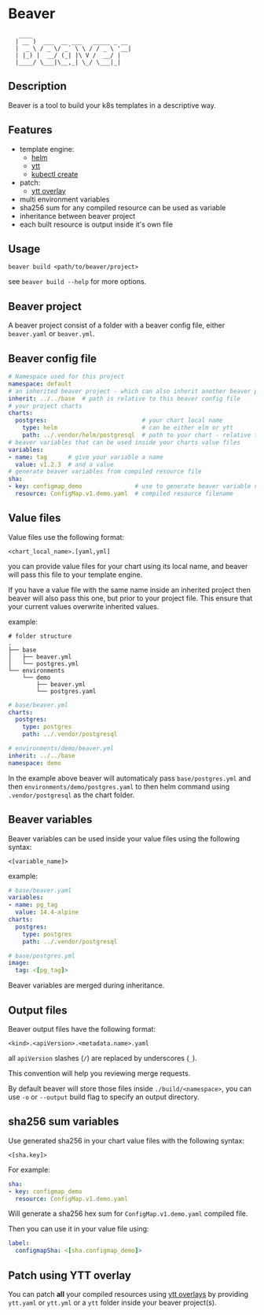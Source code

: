 # Beaver

```
   ____
  | __ )  ___  __ ___   _____ _ __
  |  _ \ / _ \/ _` \ \ / / _ \ '__|
  | |_) |  __/ (_| |\ V /  __/ |
  |____/ \___|\__,_| \_/ \___|_|

```

## Description

Beaver is a tool to build your k8s templates in a descriptive way.

## Features

- template engine:
	- [helm](https://helm.sh/)
	- [ytt](https://carvel.dev/ytt/)
	- [kubectl create](https://kubernetes.io/docs/reference/generated/kubectl/kubectl-commands#create)
- patch:
	- [ytt overlay](https://carvel.dev/ytt/docs/v0.39.0/ytt-overlays/)
- multi environment variables
- sha256 sum for any compiled resource can be used as variable
- inheritance between beaver project
- each built resource is output inside it's own file

## Usage

```
beaver build <path/to/beaver/project>
```

see `beaver build --help` for more options.

## Beaver project

A beaver project consist of a folder with a beaver config file,  either `beaver.yaml` or `beaver.yml`.

## Beaver config file

```yaml
# Namespace used for this project
namespace: default
# an inherited beaver project - which can also inherit another beaver project
inherit: ../../base  # path is relative to this beaver config file
# your project charts
charts:
  postgres:                           # your chart local name
    type: helm                        # can be either elm or ytt
    path: ../.vendor/helm/postgresql  # path to your chart - relative to this file
# beaver variables that can be used inside your charts value files
variables:
- name: tag      # give your variable a name
  value: v1.2.3  # and a value
# generate beaver variables from compiled resource file
sha:
- key: configmap_demo               # use to generate beaver variable name
  resource: ConfigMap.v1.demo.yaml  # compiled resource filename
```

## Value files

Value files use the following format:

```
<chart_local_name>.[yaml,yml]
```

you can provide value files for your chart using its local name, and beaver will
pass this file to your template engine.

If you have a value file with the same name inside an inherited project then
beaver will also pass this one, but prior to your project file. This ensure that
your current values overwrite inherited values.

example:

```
# folder structure
.
├── base
│   ├── beaver.yml
│   └── postgres.yml
└── environments
    └── demo
        ├── beaver.yml
        └── postgres.yaml
```
```yaml
# base/beaver.yml
charts:
  postgres:
    type: postgres
    path: ../.vendor/postgresql
```
```yaml
# environments/demo/beaver.yml
inherit: ../../base
namespace: demo
```

In the example above beaver will automaticaly pass `base/postgres.yml` and then
`environments/demo/postgres.yaml` to then helm command using `.vendor/postgresql`
as the chart folder.

## Beaver variables

Beaver variables can be used inside your value files using the following syntax:

```
<[variable_name]>
```

example:
```yaml
# base/beaver.yaml
variables:
- name: pg_tag
  value: 14.4-alpine
charts:
  postgres:
    type: postgres
    path: ../.vendor/postgresql
```
```yaml
# base/postgres.yml
image:
  tag: <[pg_tag]>
```

Beaver variables are merged during inheritance.

## Output files

Beaver output files have the following format:

```
<kind>.<apiVersion>.<metadata.name>.yaml
```

all `apiVersion` slashes (`/`) are replaced by underscores (`_`).

This convention will help you reviewing merge requests.

By default beaver will store those files inside `./build/<namespace>`, you can
use `-o` or `--output` build flag to specify an output directory.

## sha256 sum variables

Use generated sha256 in your chart value files with the following syntax:

```
<[sha.key]>
```

For example:

```yaml
sha:
- key: configmap_demo
  resource: ConfigMap.v1.demo.yaml
```
Will generate a sha256 hex sum for `ConfigMap.v1.demo.yaml` compiled file.

Then you can use it in your value file using:

```yaml
label:
  configmapSha: <[sha.configmap_demo]>
```

## Patch using YTT overlay

You can patch **all** your compiled resources using
[ytt overlays](https://carvel.dev/ytt/docs/v0.39.0/ytt-overlays/) by providing
`ytt.yaml` or `ytt.yml` or a `ytt` folder inside your beaver project(s).
